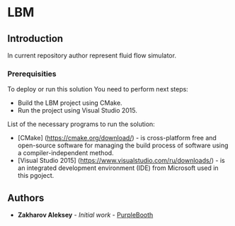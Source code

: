 # LBM
## Introduction

In current repository author represent fluid flow simulator. 


### Prerequisities

To deploy or run this solution You need to perform next steps:

* Build the LBM project using CMake. 
* Run the project using Visual Studio 2015.

List of the necessary programs to run the solution:
* [CMake] (https://cmake.org/download/) - is cross-platform free and open-source software for managing the build process of software using a compiler-independent method. 
* [Visual Studio 2015] (https://www.visualstudio.com/ru/downloads/) - is an integrated development environment (IDE) from Microsoft used in this pgoject.

## Authors

* **Zakharov Aleksey** - *Initial work* - [PurpleBooth](https://github.com/ZakharovAleksey)
